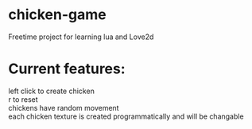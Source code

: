 # chicken-game

Freetime project for learning lua and Love2d

# Current features:
left click to create chicken \
r to reset \
chickens have random movement \
each chicken texture is created programmatically and will be changable
